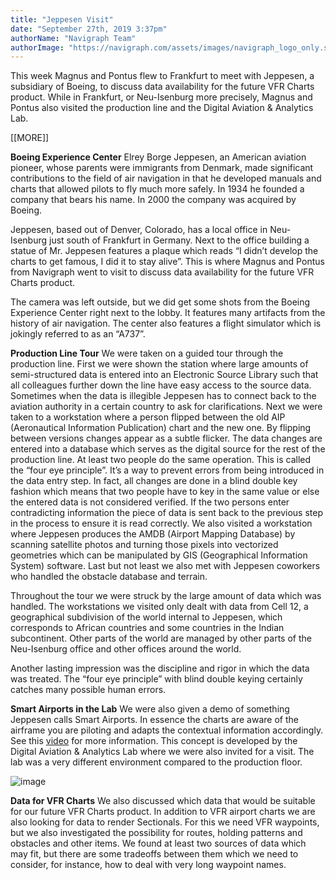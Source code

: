 ```yaml
---
title: "Jeppesen Visit"
date: "September 27th, 2019 3:37pm"
authorName: "Navigraph Team"
authorImage: "https://navigraph.com/assets/images/navigraph_logo_only.svg"
---
```


This week Magnus and Pontus flew to Frankfurt to meet with Jeppesen, a subsidiary of Boeing, to discuss data availability for the future VFR Charts product. While in Frankfurt, or Neu-Isenburg more precisely, Magnus and Pontus also visited the production line and the Digital Aviation & Analytics Lab.  

\[\[MORE\]\]

**Boeing Experience Center** 
Elrey Borge Jeppesen, an American aviation pioneer, whose parents were immigrants from Denmark, made significant contributions to the field of air navigation in that he developed manuals and charts that allowed pilots to fly much more safely. In 1934 he founded a company that bears his name. In 2000 the company was acquired by Boeing.

Jeppesen, based out of Denver, Colorado, has a local office in Neu-Isenburg just south of Frankfurt in Germany. Next to the office building a statue of Mr. Jeppesen features a plaque which reads “I didn’t develop the charts to get famous, I did it to stay alive”. This is where Magnus and Pontus from Navigraph went to visit to discuss data availability for the future VFR Charts product.

The camera was left outside, but we did get some shots from the Boeing Experience Center right next to the lobby. It features many artifacts from the history of air navigation. The center also features a flight simulator which is jokingly referred to as an “A737”.

**Production Line Tour** 
We were taken on a guided tour through the production line. First we were shown the station where large amounts of semi-structured data is entered into an Electronic Source Library such that all colleagues further down the line have easy access to the source data. Sometimes when the data is illegible Jeppesen has to connect back to the aviation authority in a certain country to ask for clarifications. Next we were taken to a workstation where a person flipped between the old AIP (Aeronautical Information Publication) chart and the new one. By flipping between versions changes appear as a subtle flicker. The data changes are entered into a database which serves as the digital source for the rest of the production line. At least two people do the same operation. This is called the “four eye principle”. It’s a way to prevent errors from being introduced in the data entry step. In fact, all changes are done in a blind double key fashion which means that two people have to key in the same value or else the entered data is not considered verified. If the two persons enter contradicting information the piece of data is sent back to the previous step in the process to ensure it is read correctly. We also visited a workstation where Jeppesen produces the AMDB (Airport Mapping Database) by scanning satellite photos and turning those pixels into vectorized geometries which can be manipulated by GIS (Geographical Information System) software. Last but not least we also met with Jeppesen coworkers who handled the obstacle database and terrain.

Throughout the tour we were struck by the large amount of data which was handled. The workstations we visited only dealt with data from Cell 12, a geographical subdivision of the world internal to Jeppesen, which corresponds to African countries and some countries in the Indian subcontinent. Other parts of the world are managed by other parts of the Neu-Isenburg office and other offices around the world.

Another lasting impression was the discipline and rigor in which the data was treated. The “four eye principle” with blind double keying certainly catches many possible human errors.

**Smart Airports in the Lab** 
We were also given a demo of something Jeppesen calls Smart Airports. In essence the charts are aware of the airframe you are piloting and adapts the contextual information accordingly. See this [video](https://www.youtube.com/watch?v=CuvTiKR3BT0) for more information. This concept is developed by the Digital Aviation & Analytics Lab where we were also invited for a visit. The lab was a very different environment compared to the production floor.

![image](https://64.media.tumblr.com/a491ee392cd6818cf64d5fa8e8a4fbad/1bd2ae98b374d258-60/s540x810/bfdf55773a7b4454acccb962958671b0445f83b6.jpg)

**Data for VFR Charts** 
We also discussed which data that would be suitable for our future VFR Charts product. In addition to VFR airport charts we are also looking for data to render Sectionals. For this we need VFR waypoints, but we also investigated the possibility for routes, holding patterns and obstacles and other items. We found at least two sources of data which may fit, but there are some tradeoffs between them which we need to consider, for instance, how to deal with very long waypoint names.
